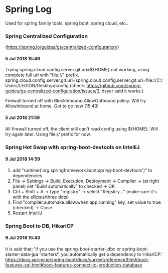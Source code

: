 # Spring Log

Used for spring family tools, spring boot, spring cloud, etc..


### Spring Centralized Configuration
(https://spring.io/guides/gs/centralized-configuration/)

#### 5 Jul 2018 15:49

Trying spring.cloud.config.server.git.uri=${HOME} not working, using complete full url with "file://" prefix. spring.cloud.config.server.git.uri=spring.cloud.config.server.git.uri=file://C:/Users/LEGION/Desktop/config
(check: https://github.com/spring-guides/gs-centralized-configuration/issues/3, dsyer said it works.)

Firewall turned off with BlockInbound,AllowOutbound policy. Will try AllowInbound at home. Got to go now (15:49)

#### 5 Jul 2018 21:59

All firewall turned off, the client still can't read config using ${HOME}. Will try again later. Using file:// prefix for now.


### Spring Hot Swap with spring-boot-devtools on IntelliJ

#### 9 Jul 2018 14:59

1. add "runtime('org.springframework.boot:spring-boot-devtools')" to dependencies
2. File -> Settings -> Build, Execution, Deployment -> Compiler -> (at right panel) set "Build automatically" to checked -> OK
3. Ctrl + Shift + A -> type "registry" -> select "Regsitry..." (make sure it's with the ellipsis/three dots)
4. Find "compiler.automake.allow.when.app.running" key, set value to true (checked) -> Close
5. Restart IntelliJ


### Spring Boot to DB, HikariCP

#### 9 Jul 2018 15:43

It is said that: 'If you use the spring-boot-starter-jdbc or spring-boot-starter-data-jpa “starters”, you automatically get a dependency to HikariCP.'
https://docs.spring.io/spring-boot/docs/current/reference/html/boot-features-sql.html#boot-features-connect-to-production-database
